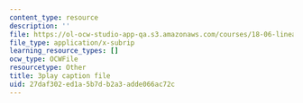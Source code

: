 ```yaml
---
content_type: resource
description: ''
file: https://ol-ocw-studio-app-qa.s3.amazonaws.com/courses/18-06-linear-algebra-spring-2010/27daf302ed1a5b7db2a3adde066ac72c_yjBerM5jWsc.vtt
file_type: application/x-subrip
learning_resource_types: []
ocw_type: OCWFile
resourcetype: Other
title: 3play caption file
uid: 27daf302-ed1a-5b7d-b2a3-adde066ac72c
---
```

